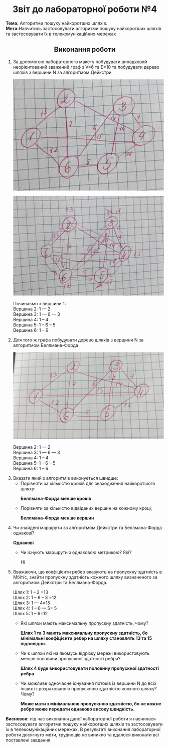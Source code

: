 <h1 align="center">Звіт до лабораторної роботи №4</h1>
<strong>Тема:</strong> Алгоритми пошуку найкоротших шляхів. <br>
<strong>Мета:</strong>Навчитись застосовувати алгоритми пошуку найкоротших шляхів та застосовувати їх в телекомунікаційних мережах

<h2 align="center">Виконання роботи</h2>
<ol>
 <li>За допомогою лабораторного макету побудувати випадковий неорієнтований зважений граф з V=6 та E=10 та побудувати дерево шляхів з вершини N за алгоритмом Дейкстри  <p align="center"><img src="https://github.com/OlhaBabii/Babii_TR31_TOTM2020/blob/master/LAB4/1.jpg"></p>
   <p align="center"><img src="https://github.com/OlhaBabii/Babii_TR31_TOTM2020/blob/master/LAB4/2.jpg"></p> 
<p>Починаємо з вершини 1: <br>
Вершина 2: 1 —  2 <br>
Вершина 3: 1 — 6 —  3 <br>
Вершина 4: 1 – 4<br>
Вершина 5: 1 – 6 – 5<br>
Вершина 6: 1 – 6<br>
   <p/>
</li>
  <li>Для того ж графа побудувати дерево шляхів з вершини N за алгоритмом Беллмана-Форда
    <p align="center"><img src="https://github.com/OlhaBabii/Babii_TR31_TOTM2020/blob/master/LAB4/3.jpg"></p>
    <p>Вершина 2: 1 —  2<br>
Вершина 3: 1 — 6 —  3<br>
Вершина 4: 1 – 4<br>
Вершина 5: 1 – 6 – 5<br>
Вершина 6: 1 – 6<br>
</p>  
  </li> 
  <li>Вказати який з алгоритмів виконується швидше:
  <ul>
   <li>Порівняти за кількістю кроків для знаходження найкоротшого шляху:
     <p><b>Беллмана-Форда менше кроків</b></p>
     </li>
    <li>Порівняти за кількістю відвіданих вершин на кожному кроці;
     <p><b> Беллмана-Форда менше вершин</b></p>
</li>
   </ul>
  </li>
  <li>Чи знайдені маршрути за алгоритмом Дейкстри та Беллмана-Форда однакові? <p><b>Однакові</b></p>
    <ul><li>Чи існують маршрути з однаковою метрикою? Які? <p><b></b>Ні</p></li></ul>
  </li>
 <li>Вважаючи, що коефіцієнти ребер вказують на пропускну здатність в Мбіт/с, знайти пропускну здатність кожного шляху визначеного за алгоритмом Дейкстри та Беллмана-Форда. 
 <p>
  Шлях 1: 1 – 2 =13 <br>
Шлях 2: 1 – 6 – 3 =12 <br>
Шлях 3: 1 — 4=15 <br>
Шлях 4:  1 – 6 — 5= 5 <br>
Шлях 5: 1 – 6=12 <br>
</p>
 <ul>
  <li>Які шляхи мають максимальну пропускну здатність, чому?
   <p><b>Шлях 1 та 3 мають максимальну пропускну здатність, бо мінімальні коефіцієнти ребер на шляху становлять 13 та 15 відповідно.</b></p>
  </li>
  <li>Чи є шляхи які на якомусь відрізку мережі використовують менше половини пропускної здатності ребра?
   <p><b>Шлях 4 буде використовувати половину пропускної здатності ребра.</b></p>
  </li>
  <li>Чи можливе одночасне існування потоків із вершини N до всіх інших із розрахованою пропускною здатністю кожного шляху? Чому?
   <p><b>Може мати з мінімальною пропускною здатністю, бо не кожне ребро може передати однаково високу швидкість.</b></p>
  </li>
      </ul>
 </li>
</ol>  
<strong>Висновок:</strong> під час виконання даної лабораторної роботи я навчилася застосовувати алгоритми пошуку найкоротших шляхів та застосовувати їх в телекомунікаційних мережах.  В результаті виконання лабораторної роботи досягнуто мети, труднощів не виникло та вдалося виконати всі поставлені завдання.
 


